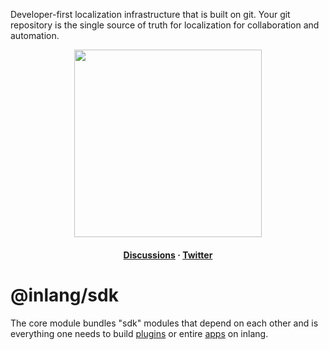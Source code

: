 Developer-first localization infrastructure that is built on git. Your git repository is the single source of truth for localization for collaboration and automation.

<div>
    <p align="center">
        <img width="300" src="https://cdn.jsdelivr.net/gh/inlang/monorepo/inlang/assets/logo-white-background.png"/>
    </p>
    <h4 align="center">
        <!-- <a href="https://inlang.com/documentation" target="_blank">Get Started</a>
        ·  -->
        <a href="https://github.com/inlang/monorepo/discussions" target="_blank">Discussions</a> · <a href="https://twitter.com/inlangHQ" target="_blank">Twitter</a>
    </h4>
</div>

# @inlang/sdk

The core module bundles "sdk" modules that depend on each other and is everything one needs to build [plugins](https://inlang.com/documentation/plugin) or entire [apps](https://inlang.com/documentation/build-app) on inlang.
